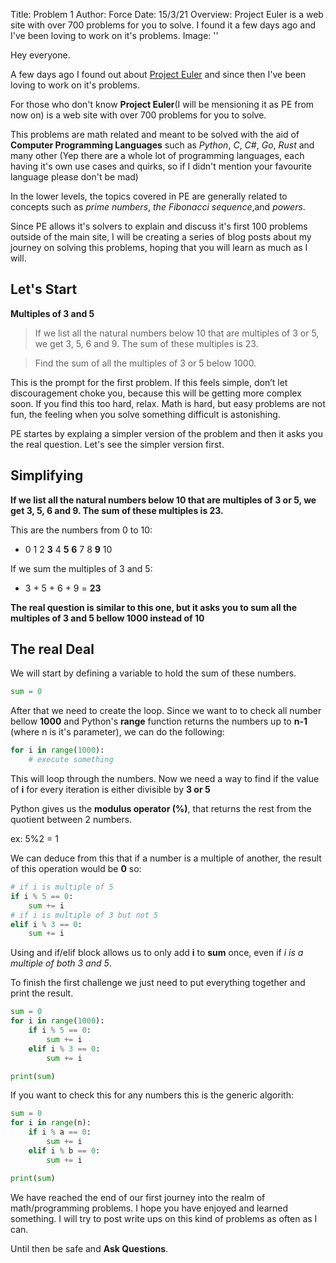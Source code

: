 Title: Problem 1
Author: Force
Date: 15/3/21
Overview: Project Euler is a web site with over 700 problems for you to solve. I found it a few days ago and I've been loving to work on it's problems.
Image: ''

Hey everyone.


A few days ago I found out about [Project Euler](https://projecteuler.net/archives) and since then I've been loving to work on it's problems.



For those who don't know **Project Euler**(I will be mensioning it as PE from now on) is a web site with over 700 problems for you to solve.

This problems are math related and meant to be solved with the aid of **Computer Programming Languages** such as *Python*, *C*, *C#*, *Go*, *Rust* and many other (Yep there are a whole lot of programming languages, each having it's own use cases and quirks, so if I didn't mention your favourite language please don't be mad)

In the lower levels, the topics covered in PE are generally related to concepts such as *prime numbers*, *the Fibonacci sequence*,and *powers*.



Since PE allows it's solvers to explain and discuss it's first 100 problems outside of the main site, I will be creating a series of blog posts about my journey on solving this problems, hoping that you will learn as much as I will.


## Let's Start
**Multiples of 3 and 5**

>If we list all the natural numbers below 10 that are multiples of 3 or 5, we get 3, 5, 6 and 9. The sum of these multiples is 23.

>Find the sum of all the multiples of 3 or 5 below 1000.


This is the prompt for the first problem. If this feels simple, don’t let discouragement choke you, because this will be getting more complex soon. If you find this too hard, relax. Math is hard, but easy problems are not fun, the feeling when you solve something difficult is astonishing.

PE startes by explaing a simpler version of the problem and then it asks you the real question. Let's see the simpler version first.


## Simplifying

**If we list all the natural numbers below 10 that are multiples of 3 or 5, we get 3, 5, 6 and 9. The sum of these multiples is 23.**

This are the numbers from 0 to 10:

- 0  1  2  **3**  4  **5** **6**  7  8  **9**  10

If we sum the multiples of 3 and 5:

- 3 + 5 + 6 + 9 = **23**

**The real question is similar to this one, but it asks you to sum all the multiples of 3 and 5 bellow 1000 instead of 10**

## The real Deal
We will start by defining a variable to hold the sum of these numbers.

```python
sum = 0
```

After that we need to create the loop. Since we want to to check all number bellow **1000** and Python's **range** function returns the numbers up to **n-1** (where n is it's parameter), we can do the following:

```python
for i in range(1000):
    # execute something
```

This will loop through the numbers. Now we need a way to find if the value of **i** for every iteration is either divisible by **3 or 5**

Python gives us the **modulus operator (%)**, that returns the rest from the quotient between 2 numbers.

ex: 5%2 = 1

We can deduce from this that if a number is a multiple of another, the result of this operation would be **0** so:

```python
# if i is multiple of 5
if i % 5 == 0: 
    sum += i
# if i is multiple of 3 but not 5
elif i % 3 == 0: 
    sum += i
```

Using and if/elif block allows us to only add **i** to **sum** once, even if *i is a multiple of both 3 and 5*.

To finish the first challenge we just need to put everything together and print the result.


```python
sum = 0
for i in range(1000):
    if i % 5 == 0:
        sum += i
    elif i % 3 == 0:
        sum += i

print(sum)
```

If you want to check this for any numbers this is the generic algorith:

```python
sum = 0
for i in range(n):
    if i % a == 0:
        sum += i
    elif i % b == 0:
        sum += i

print(sum)
```

We have reached the end of our first journey into the realm of math/programming problems. I hope you have enjoyed and learned something. I will try to post write ups on this kind of problems as often as I can.

Until then be safe and **Ask Questions**.
